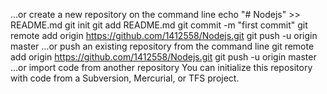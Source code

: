 …or create a new repository on the command line
echo "# Nodejs" >> README.md
git init
git add README.md
git commit -m "first commit"
git remote add origin https://github.com/1412558/Nodejs.git
git push -u origin master
…or push an existing repository from the command line
git remote add origin https://github.com/1412558/Nodejs.git
git push -u origin master
…or import code from another repository
You can initialize this repository with code from a Subversion, Mercurial, or TFS project.